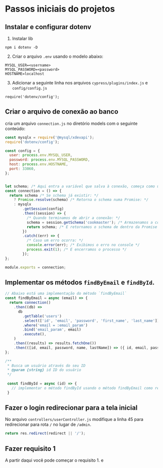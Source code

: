 # Passos iniciais do projetos

## Instalar e configurar dotenv

1. Instalar lib

```
npm i dotenv -D
```

2. Criar o arquivo `.env` usando o modelo abaixo:

```
MYSQL_USER=<username>
MYSQL_PASSWORD=<password>
HOSTNAME=localhost
```

3. Adicionar a seguinte linha nos arquivos `cypress/plugins/index.js` e `config/config.js`

```
require('dotenv/config');
```

## Criar o arquivo de conexão ao banco

cria um arquivo `connection.js` no diretório models com o seguinte conteúdo:

```js
const mysqlx = require('@mysql/xdevapi');
require('dotenv/config');

const config = {
  user: process.env.MYSQL_USER,
  password: process.env.MYSQL_PASSWORD,
  host: process.env.HOSTNAME,
  port: 33060,
};


let schema; /* Aqui entra a variável que salva à conexão, começa como undefined */
const connection = () => {
  return schema /* Se schema já existir: */
    ? Promise.resolve(schema) /* Retorna o schema numa Promise: */
    : mysqlx
        .getSession(config)
        .then((session) => {
          /* Quando terminamos de abrir a conexão: */
          schema = session.getSchema('cookmaster'); /* Armazenamos a conexão na variável `schema`*/
          return schema; /* E retornamos o schema de dentro da Promise */
        })
        .catch((err) => {
          /* Caso um erro ocorra: */
          console.error(err); /* Exibimos o erro no console */
          process.exit(1); /* E encerramos o processo */
        });
};

module.exports = connection;
```

## Implementar os métodos `findByEmail` e `findById`. 

```js
// Abaixo está uma implementação do método `findByEmail`
const findByEmail = async (email) => {
  return connection()
    .then((db) =>
      db
        .getTable('users')
        .select(['id', 'email', 'password', 'first_name', 'last_name'])
        .where('email = :email_param')
        .bind('email_param', email)
        .execute(),
    )
    .then((results) => results.fetchOne())
    .then(([id, email, password, name, lastName]) => ({ id, email, password, name, lastName }));
};

/**
 * Busca um usuário através do seu ID
 * @param {string} id ID do usuário
 */
 
 const findById = async (id) => {
   // implementar o método findById usando o método findByEmail como referência
 }
```

## Fazer o login redirecionar para a tela inicial

No arquivo `controllers/userController.js` modifique a linha 45 para redirecionar para rota `/` no lugar de `/admin`.

```js
return res.redirect(redirect || '/');
```

## Fazer requisito 1

A partir daqui você pode começar o requisito 1.
e
